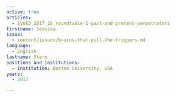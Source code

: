 ```yaml
---
active: true
articles:
  - SynE3_2017_16_roundtable-1-past-and-present-perpetrators
firstname: Jessica
issue:
  - content/issues/brains-that-pull-the-triggers.md
language:
  - English
lastname: Stern
positions_and_institutions:
  - institution: Boston University, USA
years:
  - 2017

---
```

